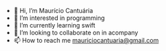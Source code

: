 - 👋 Hi, I’m Maurício Cantuária
- 👀 I’m interested in programming
- 🌱 I’m currently learning swift
- 💞️ I’m looking to collaborate on in acompany
- 📫 How to reach me mauriciocantuaria@gmail.com

<!---
mauriciocntr/mauriciocntr is a ✨ special ✨ repository because its `README.md` (this file) appears on your GitHub profile.
You can click the Preview link to take a look at your changes.
--->

